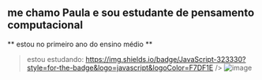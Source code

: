 ## me chamo Paula e sou estudante de pensamento computacional ##
** estou no primeiro ano do ensino médio **
> estou estudando:
 https://img.shields.io/badge/JavaScript-323330?style=for-the-badge&logo=javascript&logoColor=F7DF1E />
![image]({https://img.shields.io/badge/Scratch-4D97FF?style=for-the-badge&logo=Scratch&logoColor=white})
